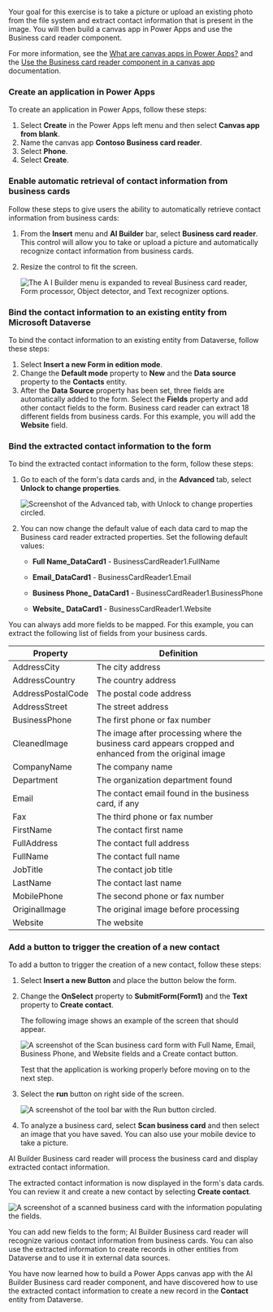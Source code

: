 Your goal for this exercise is to take a picture or upload an existing photo from the file system and extract contact information that is present in the image. You will then build a canvas app in Power Apps and use the Business card reader component. 

For more information, see the [What are canvas apps in Power Apps?](https://docs.microsoft.com/powerapps/maker/canvas-apps/getting-started/?azure-portal=true) and the [Use the Business card reader component in a canvas app](https://docs.microsoft.com/ai-builder/business-card-reader-component-in-powerapps/?azure-portal=true) documentation.

### Create an application in Power Apps

To create an application in Power Apps, follow these steps:

1. Select **Create** in the Power Apps left menu and then select **Canvas app from blank**.
2. Name the canvas app **Contoso Business card reader**.
3. Select **Phone**.
4. Select **Create**.

### Enable automatic retrieval of contact information from business cards

Follow these steps to give users the ability to automatically retrieve contact information from business cards:

1. From the **Insert** menu and **AI Builder** bar, select **Business card reader**. This control will allow you to take or upload a picture and automatically recognize contact information from business cards.
2. Resize the control to fit the screen.

    ![The A I Builder menu is expanded to reveal Business card reader, Form processor, Object detector, and Text recognizer options.](../media/image2.png)

### Bind the contact information to an existing entity from Microsoft Dataverse

To bind the contact information to an existing entity from Dataverse, follow these steps:

1. Select **Insert a new Form in edition mode**.
2. Change the **Default mode** property to **New** and the **Data source** property to the **Contacts** entity.
3. After the **Data Source** property has been set, three fields are automatically added to the form. Select the **Fields** property and add other contact fields to the form. Business card reader can extract 18 different fields from business cards. For this example, you will add the **Website** field.

### Bind the extracted contact information to the form

To bind the extracted contact information to the form, follow these steps:

1. Go to each of the form's data cards and, in the **Advanced** tab, select **Unlock to change properties**.

    ![Screenshot of the Advanced tab, with Unlock to change properties circled.](../media/image3.png)

2. You can now change the default value of each data card to map the Business card reader extracted properties. Set the following default values:

   - **Full Name_DataCard1** - BusinessCardReader1.FullName

   - **Email_DataCard1** - BusinessCardReader1.Email

   - **Business Phone_ DataCard1** - BusinessCardReader1.BusinessPhone

   - **Website_ DataCard1** - BusinessCardReader1.Website

You can always add more fields to be mapped. For this example, you can extract the following list of fields from your business cards.

| Property          | Definition                                                                                              |
|-------------------|---------------------------------------------------------------------------------------------------------|
| AddressCity       | The city address                                                                                        |
| AddressCountry    | The country address                                                                                     |
| AddressPostalCode | The postal code address                                                                                 |
| AddressStreet     | The street address                                                                                      |
| BusinessPhone     | The first phone or fax number                                                                           |
| CleanedImage      | The image after processing where the business card appears cropped and enhanced from the original image |
| CompanyName       | The company name                                                                                        |
| Department        | The organization department found                                                                       |
| Email             | The contact email found in the business card, if any                                                    |
| Fax               | The third phone or fax number                                                                           |
| FirstName         | The contact first name                                                                                  |
| FullAddress       | The contact full address                                                                                |
| FullName          | The contact full name                                                                                   |
| JobTitle          | The contact job title                                                                                   |
| LastName          | The contact last name                                                                                   |
| MobilePhone       | The second phone or fax number                                                                          |
| OriginalImage     | The original image before processing                                                                    |
| Website           | The website                                                                                             |

### Add a button to trigger the creation of a new contact

To add a button to trigger the creation of a new contact, follow these steps:

1. Select **Insert a new Button** and place the button below the form.
2. Change the **OnSelect** property to **SubmitForm(Form1)** and the **Text** property to **Create contact**.

    The following image shows an example of the screen that should appear.

    ![A screenshot of the Scan business card form with Full Name, Email, Business Phone, and Website fields and a Create contact button.](../media/image4.png)

    Test that the application is working properly before moving on to the next step.

3. Select the **run** button on right side of the screen.

    ![A screenshot of the tool bar with the Run button circled.](../media/image5.png)

4. To analyze a business card, select **Scan business card** and then select an image that you have saved. You can also use your mobile device to take a picture.

AI Builder Business card reader will process the business card and display extracted contact information.

The extracted contact information is now displayed in the form's data cards. You can review it and create a new contact by selecting **Create contact**.

![A screenshot of a scanned business card with the information populating the fields.](../media/image6.png)

You can add new fields to the form; AI Builder Business card reader will recognize various contact information from business cards. You can also use the extracted information to create records in other entities from Dataverse and to use it in external data sources.

You have now learned how to build a Power Apps canvas app with the AI Builder Business card reader component, and have discovered how to use the extracted contact information to create a new record in the **Contact** entity from Dataverse.
